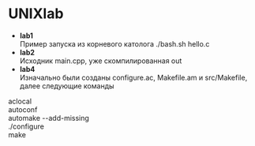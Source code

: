 # UNIXlab
 * **lab1**    
Пример запуска из корневого католога ./bash.sh hello.c
 * **lab2**  
Исходник main.cpp, уже скомпилированная out
 * **lab4**  
Изначально были созданы configure.ac, Makefile.am и src/Makefile, далее следующие команды  
  
aclocal  
autoconf  
automake --add-missing  
./configure  
make  
